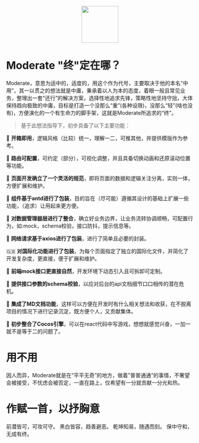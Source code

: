 
<p align="center">
 <img style="
    width: 99px;
" src="https://s1.imagehub.cc/images/2021/06/11/logo20fda8d60f02496fa.png">
</p>


# Moderate "终"定在哪？

Moderate，意思为适中的，适度的，用这个作为代号，主要取决于他的本名“中用”，其一以贯之的想法就是中庸，秉承着以人为本的态度，着眼一般且常见业务，整理出一套“还行”的解决方案，选择性地追求先锋，策略性地坚持守拙，大体保持趋向极致的中庸，目标是打造一个没那么“重”(各种设限)，没那么“轻”(啥也没有)，方便演化的一个有生命力的脚手架，这就是Moderate所追求的“终”。

>基于此想法指导下，初步具备了以下主要功能：

🥟 __开箱即用__，逻辑风格（比较）统一，理解一二，可推其他，并提供模版作为参考。

🍢 __路由可配置__，可约定（部分），可视化调整，并且具备切换动画和还原滚动位置等功能。

🥥 __页面开发确立了一个灵活的规范__，即将页面的数据和逻辑关注分离，实则一体，方便扩展和维护。

🥪 __组件基于antd进行了包装__，目的旨在（尽可能）遵循其设计的基础上扩展一些功能，（追求）让用起来更方便。

🍱 __对数据管理器层进行了整合__，确立好业务边界，让业务流转协调顺畅，可配置行为，如:mock，schema校验，接口防抖，提示信息等。

🍬 __网络请求基于axios进行了包装__，进行了简单且必要的封装。

🇬🇧 __对国际化功能进行了包装__，为每个页面指定了独立的国际化文件，并简化了开发复杂度，更直接，便于扩展和维护。

🥦 __前端mock接口更直接自然__，开发环境下动态引入且可拆卸可定制。

📐 __提供接口参数的schema校验__，以应对后台的api文档细节口口相传的潜在危机。

📒 __集成了MD文档功能__，这样可以方便在开发时有什么相关想法和收获，在不脱离项目的情况下进行记录沉淀，既方便个人，又贡献集体。

🏀 __初步整合了Cocos引擎__，可以在react代码中写游戏，想想就感觉兴奋，一加一就不是等于二的问题了。



# 用不用

因人而异，Moderate就是在“平平无奇”的地方，做着”普普通通“的事情，不奢望会被接受，不忧虑会被否定，一直在路上，仅希望有一分就贡献一分光和热。


# 作赋一首，以抒胸意

  前潜皆可，可攻可守。
  黑白皆容，趋善避恶。
  乾坤知易，随遇而刻。
  保中守和，无成有终。


